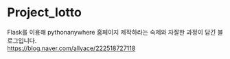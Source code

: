 # Project_lotto
 
Flask를 이용해 pythonanywhere 홈페이지 제작하라는 숙제와 
자잘한 과정이 담긴 블로그입니다.<br>
https://blog.naver.com/allyace/222518727118
